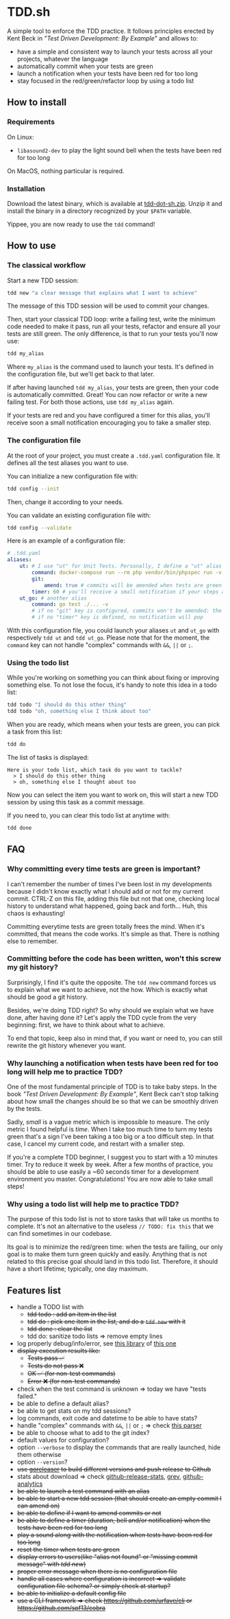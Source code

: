 # TDD.sh

A simple tool to enforce the TDD practice. It follows principles erected by Kent Beck in _"Test Driven Development: By Example"_ and allows to:

- have a simple and consistent way to launch your tests across all your projects, whatever the language
- automatically commit when your tests are green
- launch a notification when your tests have been red for too long
- stay focused in the red/green/refactor loop by using a todo list

## How to install

### Requirements

On Linux:

- `libasound2-dev` to play the light sound bell when the tests have been red for too long

On MacOS, nothing particular is required.


### Installation

Download the latest binary, which is available at [tdd-dot-sh.zip](https://github.com/jjanvier/tdd.sh/releases/latest/download/tdd-dot-sh.zip). Unzip it and install the binary in a directory recognized by your `$PATH` variable.

Yippee, you are now ready to use the `tdd` command!

## How to use

### The classical workflow

Start a new TDD session:

```bash
tdd new "a clear message that explains what I want to achieve"
```

The message of this TDD session will be used to commit your changes.

Then, start your classical TDD loop: write a failing test, write the minimum code needed to make it pass, run all your tests, refactor and ensure all your tests are still green. The only difference, is that to run your tests you'll now use:

```bash
tdd my_alias
```

Where `my_alias` is the command used to launch your tests. It's defined in the configuration file, but we'll get back to that later.

If after having launched `tdd my_alias`, your tests are green, then your code is automatically committed. Great! You can now refactor or write a new failing test. For both those actions, use `tdd my_alias` again. 

If your tests are red and you have configured a timer for this alias, you'll receive soon a small notification encouraging you to take a smaller step.


### The configuration file

At the root of your project, you must create a `.tdd.yaml` configuration file. It defines all the test aliases you want to use. 

You can initialize a new configuration file with:

```bash
tdd config --init
```

Then, change it according to your needs.

You can validate an existing configuration file with:
```bash
tdd config --validate
```

Here is an example of a configuration file:

```yaml
# .tdd.yaml
aliases:
    ut: # I use "ut" for Unit Tests. Personally, I define a "ut" alias for all my projects
        command: docker-compose run --rm php vendor/bin/phpspec run -v
        git:
            amend: true # commits will be amended when tests are green
        timer: 60 # you'll receive a small notification if your steps are still red after 60 seconds
    ut_go: # another alias
        command: go test ./... -v
        # if no "git" key is configured, commits won't be amended: the previous message will be reused
        # if no "timer" key is defined, no notification will pop
```

With this configuration file, you could launch your aliases `ut` and `ut_go` with respectively `tdd ut` and `tdd ut_go`. Please note that for the moment, the `command` key can not handle "complex" commands with `&&`, `||` or `;`.

### Using the todo list

While you're working on something you can think about fixing or improving something else. To not lose the focus, it's handy to note this idea in a todo list:

```bash
tdd todo "I should do this other thing"
tdd todo "oh, something else I think about too"
```

When you are ready, which means when your tests are green, you can pick a task from this list:

```bash
tdd do
```

The list of tasks is displayed:

```  
Here is your todo list, which task do you want to tackle?
  > I should do this other thing
  > oh, something else I thought about too
```

Now you can select the item you want to work on, this will start a new TDD session by using this task as a commit message.

If you need to, you can clear this todo list at anytime with:

```bash
tdd done
```

## FAQ

### Why committing every time tests are green is important?

I can't remember the number of times I've been lost in my developments because I didn't know exactly what I should add or not for my current commit. CTRL-Z on this file, adding this file but not that one, checking local history to understand what happened, going back and forth... Huh, this chaos is exhausting! 

Committing everytime tests are green totally frees the mind. When it's committed, that means the code works. It's simple as that. There is nothing else to remember. 

### Committing before the code has been written, won't this screw my git history?

Surprisingly, I find it's quite the opposite. The `tdd new` command forces us to explain what we want to achieve, not the how. Which is exactly what should be good a git history.

Besides, we're doing TDD right? So why should we explain what we have done, after having done it? Let's apply the TDD cycle from the very beginning: first, we have to think about what to achieve.

To end that topic, keep also in mind that, if you want or need to, you can still rewrite the git history whenever you want.

### Why launching a notification when tests have been red for too long will help me to practice TDD?

One of the most fundamental principle of TDD is to take baby steps. In the book _"Test Driven Development: By Example"_, Kent Beck can't stop talking about how small the changes should be so that we can be smoothly driven by the tests.

Sadly, _small_ is a vague metric which is impossible to measure. The only metric I found helpful is _time_. When I take too much time to turn my tests green that's a sign I've been taking a too big or a too difficult step. In that case, I cancel my current code, and restart with a smaller step. 

If you're a complete TDD beginner, I suggest you to start with a 10 minutes timer. Try to reduce it week by week. After a few months of practice, you should be able to use easily a ~60 seconds timer for a development environment you master. Congratulations! You are now able to take small steps!

### Why using a todo list will help me to practice TDD?

The purpose of this todo list is not to store tasks that will take us months to complete. It's not an alternative to the useless `// TODO: fix this` that we can find sometimes in our codebase. 

Its goal is to minimize the red/green time: when the tests are failing, our only goal is to make them turn green quickly and easily. Anything that is not related to this precise goal should land in this todo list. Therefore, it should have a short lifetime; typically, one day maximum.

## Features list

- handle a TODO list with
  - ~~tdd todo : add an item in the list~~
  - ~~tdd do : pick one item in the list, and do a `tdd new` with it~~
  - ~~tdd done : clear the list~~
  - tdd do: sanitize todo lists => remove empty lines
- log properly debug/info/error, see [this library](https://www.honeybadger.io/blog/golang-logging/) of [this one](https://github.com/apex/log)
- ~~display execution results like:~~
  - ~~Tests pass ✅~~
  - ~~Tests do not pass ❌~~
  - ~~OK ✅ (for non-test commands)~~
  - ~~Error ❌ (for non-test commands)~~
- check when the test command is unknown => today we have "tests failed."
- be able to define a default alias? 
- be able to get stats on my tdd sessions?
- log commands, exit code and datetime to be able to have stats?
- handle "complex" commands with `&&`, `||` or `;` => check [this parser](https://github.com/alecthomas/participle)
- be able to choose what to add to the git index?
- default values for configuration?
- option `--verbose` to display the commands that are really launched, hide them otherwise
- option `--version`?
- ~~use [goreleaser](https://goreleaser.com/) to build different versions and push release to Github~~
- stats about download => check [github-release-stats](https://tooomm.github.io/github-release-stats/), [grev](https://hanadigital.github.io/grev/), [github-analytics](http://github-analytics.apphb.com/)
- ~~be able to launch a test command with an alias~~
- ~~be able to start a new tdd session (that should create an empty commit I can amend on)~~
- ~~be able to define if I want to amend commits or not~~
- ~~be able to define a timer (duration, bell and/or notification) when the tests have been red for too long~~
- ~~play a sound along with the notification when tests have been red for too long~~
- ~~reset the timer when tests are green~~
- ~~display errors to users(like "alias not found" or "missing commit message" with _tdd new_)~~
- ~~proper error message when there is no configuration file~~
- ~~handle all cases where configuration is incorrect =>  validate configuration file schema? or simply check at startup?~~
- ~~be able to initialize a default config file~~
- ~~use a CLI framework => check https://github.com/urfave/cli or https://github.com/spf13/cobra~~ 
